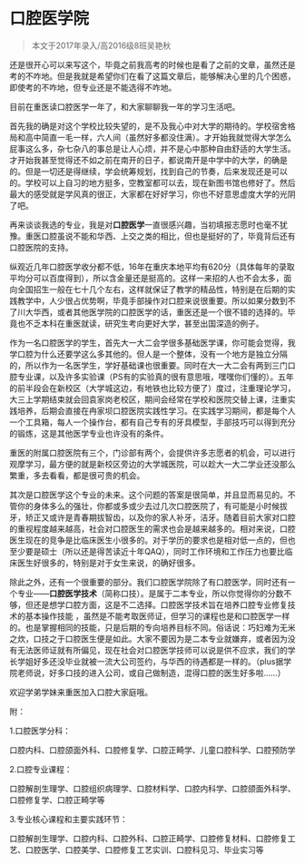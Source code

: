 
# 口腔医学院  

> 本文于2017年录入/高2016级8班吴艳秋  



还是很开心可以来写这个，毕竟之前我高考的时候也是看了之前的文章，虽然还是考的不咋地。但是我就是希望你们在看了这篇文章后，能够解决心里的几个困惑，即使考的不咋地，但专业还是不能选得不咋地。

目前在重医读口腔医学一年了，和大家聊聊我一年的学习生活吧。

首先我的确是对这个学校比较失望的，是不及我心中对大学的期待的。学校宿舍格局和高中简直一毛一样，六人间（虽然好多都没住满）。才开始我就觉得大学怎么屁事这么多，杂七杂八的事总是让人心烦，并不是心中那种自由舒适的大学生活。才开始我甚至觉得还不如之前在南开的日子，都说南开是中学中的大学，的确是的。但是一切还是得继续，学会统筹规划，找到自己的节奏，后来发现还是可以的。学校可以上自习的地方挺多，空教室都可以去，现在新图书馆也修好了。然后最大的感受就是学风真的很正，大家都在好好学习，你也不好意思虚度大学的光阴了吧。

再来谈谈我选的专业，我是对**口腔医学**一直很感兴趣，当初填报志愿时也毫不犹豫。重医口腔虽说不能和华西、上交之类的相比，但也是挺好的了，毕竟背后还有口腔医院的支持。

纵观近几年口腔医学收分都不低，16年在重庆本地平均有620分（具体每年的录取平均分可以百度得到），所以含金量还是挺高的。这样一来招的人也不会太多，面向全国招生一般在七十几个左右，这样就保证了教学的精品性，特别是在后期的实践教学中，人少很占优势啊，毕竟手部操作对口腔来说很重要。所以如果分数到不了川大华西，或者其他医学院的口腔医学的话，重医还是一个很不错的选择的。毕竟也不乏本科在重医就读，研究生考向更好大学，甚至出国深造的例子。

作为一名口腔医学的学生，首先大一大二会学很多基础医学课，你可能会觉得，我学口腔为什么还要学这么多其他的。但人是一个整体，没有一个地方是独立分隔的，所以作为一名医学生，学好基础课也很重要。同时在大一大二会有两到三门口腔专业课，以及许多实验课（PS有的实验真的很有意思哦，嘿嘿你们懂的）。五年的前半段会在新校区（大学城这边，有地铁也比较方便了）度过，注重理论学习，大三上学期结束就会回袁家岗老校区，期间会经常在学校和医院交替上课，注重实践培养，后期会直接在冉家坝口腔医院实践性学习。在实践学习期间，都是每个人一个工具箱，每人一个操作台，都有自己专有的牙具模型，手部技巧可以得到充分的锻炼，这是其他医学专业也许没有的条件。

重医的附属口腔医院有三个，门诊部有两个，会提供许多志愿者的机会，可以进行观摩学习，最方便的就是新校区旁边的大学城医院，可以趁大一大二学业还没那么繁重，多去看看，都是很可贵的机会。

其次是口腔医学这个专业的未来。这个问题的答案是很简单，并且显而易见的。不管你的身体多么的强壮，你都或多或少去过几次口腔医院了，有可能是小时候拔牙，矫正又或许是青春期拔智齿，以及你的家人补牙，洁牙。随着目前大家对口腔的重视程度越来越高，社会对口腔医生的需求也会是越来越多的。相对来说，口腔医生现在的竞争是比临床医生小很多的。对于学历的要求也是相对低一点的，但也至少要是硕士（所以还是得苦读近十年QAQ），同时工作环境和工作压力也要比临床医生好很多的，特别是对于女生来说，的确好很多。

除此之外，还有一个很重要的部分。我们口腔医学院除了有口腔医学，同时还有一个专业——**口腔医学技术**（简称口技）。是属于二本专业，所以你觉得你的分数不够，但还是想学口腔方面，这是不二选择。口腔医学技术旨在培养口腔专业修复技术的基本操作技能
，虽然是不能考取医师证，但学习的课程也是和口腔医学一样的。也是掌握相同的技能，只是后期的专向培养目标不同。俗话说：巧妇难为无米之炊，口技之于口腔医生便是如此。大家不要因为是二本专业就嫌弃，或者因为没有无法医师证就有所偏见，现在社会对口腔医学技师可以说是供不应求，我们的学长学姐好多还没毕业就被一流大公司签约，与华西的待遇都是一样的。（plus据学院老师说，好多口技的进入公司，或自己做制造，混得口腔的医生好多啦……）

欢迎学弟学妹来重医加入口腔大家庭哦。







附：

1.口腔医学分科：

口腔内科、口腔颌面外科、口腔修复学、口腔正畸学、儿童口腔科学、口腔预防学

2.口腔专业课程：

口腔解剖生理学、口腔组织病理学、口腔材料学、口腔内科学、口腔颌面外科学、口腔修复学、口腔正畸学等

3.专业核心课程和主要实践环节：

口腔解剖生理学、口腔内科、口腔外科、口腔正畸学、口腔修复材料、口腔修复工艺、口腔医学、口腔美学、口腔修复工艺实训、口腔科见习、毕业实习等


